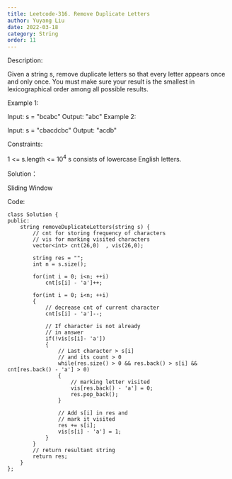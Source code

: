 ```yaml
---
title: Leetcode-316. Remove Duplicate Letters
author: Yuyang Liu
date: 2022-03-18
category: String
order: 11
---
```

Description:

Given a string s, remove duplicate letters so that every letter appears once and only once. You must make sure your result is the smallest in lexicographical order among all possible results.

 

Example 1:

Input: s = "bcabc"
Output: "abc"
Example 2:

Input: s = "cbacdcbc"
Output: "acdb"
 

Constraints:

1 <= s.length <= 10<sup>4</sup>
s consists of lowercase English letters.

Solution：

Sliding Window


Code: 

``` c++?linenums
class Solution {
public:
    string removeDuplicateLetters(string s) {
        // cnt for storing frequency of characters
        // vis for marking visited characters
        vector<int> cnt(26,0)  , vis(26,0);
        
        string res = "";
        int n = s.size();
        
        for(int i = 0; i<n; ++i)
            cnt[s[i] - 'a']++;
        
        for(int i = 0; i<n; ++i)
        {
            // decrease cnt of current character
            cnt[s[i] - 'a']--;
            
            // If character is not already
            // in answer
            if(!vis[s[i]- 'a'])
            {
                // Last character > s[i]
                // and its count > 0
                while(res.size() > 0 && res.back() > s[i] && cnt[res.back() - 'a'] > 0)
                {
                    // marking letter visited
                    vis[res.back() - 'a'] = 0;
                    res.pop_back();
                }
                
                // Add s[i] in res and
                // mark it visited
                res += s[i];
                vis[s[i] - 'a'] = 1;
            }
        }
        // return resultant string
        return res;
    }
};

```